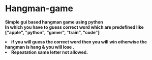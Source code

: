 # Hangman-game
<b>Simple gui based hangman  game using python
<br>
In which you have to guess correct word which are predefined like ["apple", "python", "gamer", "train", "code"]
<li>
if you will guess the correct word then you will win otherwise the hangman is hang & you will lose .
<br>
  <li>
Repeatation same letter not allowed.
